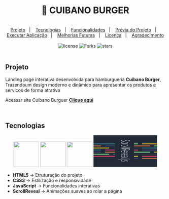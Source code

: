 <h1 align="center">🍔 CUIBANO BURGER</h1>

<br>

<div align="center">
    <a href="#-projeto">Projeto</a>&nbsp;&nbsp; | &nbsp;&nbsp;
    <a href="#-tecnologias">Tecnologias</a>&nbsp;&nbsp; | &nbsp;&nbsp;
    <a href="#-funcionalidades">Funcionalidades</a>&nbsp;&nbsp; | &nbsp;&nbsp;
    <a href="#-prévia-do-projeto">Prévia do Projeto</a>&nbsp;&nbsp; | &nbsp;&nbsp;
    <a href="#-executar-aplicação">Executar Aplicação</a>&nbsp;&nbsp; | &nbsp;&nbsp;
    <a href="#-melhorias-futuras">Melhorias Futuras</a>&nbsp;&nbsp; | &nbsp;&nbsp;
    <a href="#-licença">Licença</a>&nbsp;&nbsp; | &nbsp;&nbsp;
    <a href="#-agradecimento">Agradecimento</a>
</div>

<br>

<div align="center">
    <img src="https://img.shields.io/static/v1?label=license&message=MIT&color=15C3D6&labelColor=000000" alt="license">
    <img src="https://img.shields.io/github/forks/Khron0/cuiabano-burguer?label=forks&message=MIT&color=15C3D6&labelColor=000000" alt="Forks"></img>
    <img src="https://img.shields.io/github/stars/Khron0/cuiabano-burguer?label=stars&message=MIT&color=15C3D6&labelColor=000000" alt="stars"></img>
</div>

<br>

## Projeto

Landing page interativa desenvolvida para hamburgueria **Cuibano Burger**, Trazendoum design moderno e dinâmico para apresentar os produtos e serviços de forma atrativa 

Acessar site Cuibano Burguer **[Clique aqui]()**

<br>

## Tecnologias

<div align="center">
    <img src="https://cdn.jsdelivr.net/gh/devicons/devicon@latest/icons/html5/html5-plain-wordmark.svg" width="80px" height="80px" />
    <img src="https://cdn.jsdelivr.net/gh/devicons/devicon@latest/icons/css3/css3-plain-wordmark.svg" width="80px" height="80px" />
    <img src="https://cdn.jsdelivr.net/gh/devicons/devicon@latest/icons/javascript/javascript-plain.svg" width="80px" height="80px" />
    <img src=".github/scroll-reveal.jpg" width="200px" height="100px">
</div>

- **HTML5** -> Etruturação do projeto
- **CSS3** -> Estilização e responsividade
- **JavaScript** -> Funcionalidades interativas
- **ScrollReveal** -> Animações suaves ao rolar a página

<br>

